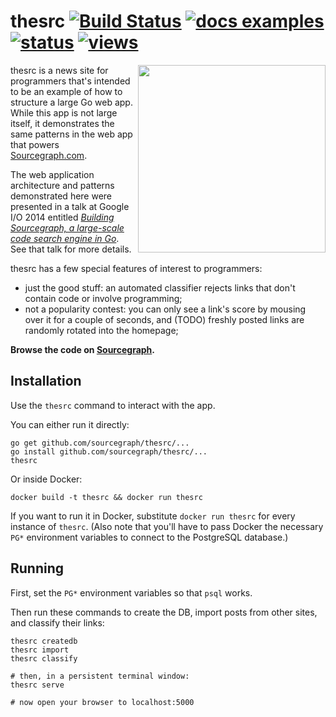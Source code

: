 # thesrc [![Build Status](https://travis-ci.org/sourcegraph/thesrc.png?branch=master)](https://travis-ci.org/sourcegraph/thesrc) [![docs examples](https://sourcegraph.com/api/repos/github.com/sourcegraph/thesrc/.badges/docs-examples.png)](https://sourcegraph.com/github.com/sourcegraph/thesrc) [![status](https://sourcegraph.com/api/repos/github.com/sourcegraph/thesrc/.badges/status.png)](https://sourcegraph.com/github.com/sourcegraph/thesrc) [![views](https://sourcegraph.com/api/repos/github.com/sourcegraph/thesrc/.counters/views.png)](https://sourcegraph.com/github.com/sourcegraph/thesrc)

<img width=300 align=right src="https://s3-us-west-2.amazonaws.com/sourcegraph-assets/thesrc-screenshot.png">

thesrc is a news site for programmers that's intended to be an example of how to
structure a large Go web app. While this app is not large itself, it
demonstrates the same patterns in the web app that powers
[Sourcegraph.com](https://sourcegraph.com).

The web application architecture and patterns demonstrated here were presented
in a talk at Google I/O 2014 entitled *[Building Sourcegraph, a large-scale code
search engine in Go](https://sourcegraph.com/blog/google-io-2014-building-sourcegraph-a-large-scale-code-search-engine-in-go)*. See that talk for more details.

thesrc has a few special features of interest to programmers:

* just the good stuff: an automated classifier rejects links that don't contain code or involve programming;
* not a popularity contest: you can only see a link's score by mousing over it for a couple of seconds, and (TODO) freshly posted links are randomly rotated into the homepage;

**Browse the code on [Sourcegraph](https://sourcegraph.com/github.com/sourcegraph/thesrc).**

## Installation

Use the `thesrc` command to interact with the app.

You can either run it directly:

```
go get github.com/sourcegraph/thesrc/...
go install github.com/sourcegraph/thesrc/...
thesrc
```

Or inside Docker:

```
docker build -t thesrc && docker run thesrc
```

If you want to run it in Docker, substitute `docker run thesrc` for every
instance of `thesrc`. (Also note that you'll have to pass Docker the necessary
`PG*` environment variables to connect to the PostgreSQL database.)

## Running

First, set the `PG*` environment variables so that `psql` works.

Then run these commands to create the DB, import posts from other sites, and classify their links:

```
thesrc createdb
thesrc import
thesrc classify

# then, in a persistent terminal window:
thesrc serve

# now open your browser to localhost:5000
```

